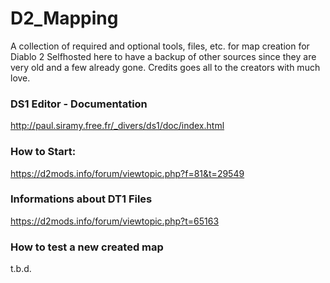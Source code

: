 # D2_Mapping
A collection of required and optional tools, files, etc. for map creation for Diablo 2
Selfhosted here to have a backup of other sources since they are very old and a few already gone.
Credits goes all to the creators with much love.


 
 
### DS1 Editor - Documentation
http://paul.siramy.free.fr/_divers/ds1/doc/index.html

### How to Start:
https://d2mods.info/forum/viewtopic.php?f=81&t=29549

### Informations about DT1 Files
https://d2mods.info/forum/viewtopic.php?t=65163

### How to test a new created map
t.b.d.
